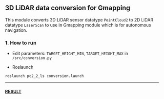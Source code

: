 ## 3D LiDAR data conversion for Gmapping

This module converts 3D LiDAR sensor datatype `PointCloud2` to 2D LiDAR datatype `LaserScan` to use in Gmapping module which is for autonomous navigation.

### 1. How to run  
  * Edit parameters: `TARGET_HEIGHT_MIN`, `TARGET_HEIGHT_MAX` in `/src/conversion.py`
  
  * Roslaunch
   ```
   roslaunch pc2_2_ls conversion.launch
   ```

-------------------
#### [RESULT](https://purdue0-my.sharepoint.com/:v:/g/personal/kim3686_purdue_edu/EW4aNzL6hJJCmrjP6RbLttQB6etdVL1M4PaMnTn8YVl3RQ?e=lnwIPF)
